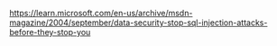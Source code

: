 https://learn.microsoft.com/en-us/archive/msdn-magazine/2004/september/data-security-stop-sql-injection-attacks-before-they-stop-you